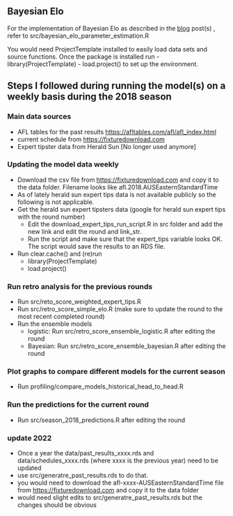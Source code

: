 
## Bayesian Elo

For the implementation of Bayesian Elo as described in the [blog](https://blog.sach-k.com/2020/04/11/Bayesian-ELO-Part1/) post(s) , refer to src/bayesian_elo_parameter_estimation.R 

You would need ProjectTemplate installed to easily load data sets and source functions. Once the package is installed run
    - library(ProjectTemplate)
    - load.project() 
to set up the environment.

## Steps I followed during running the model(s) on a weekly basis during the 2018 season

###  Main data sources

- AFL tables for the past results https://afltables.com/afl/afl_index.html
- current schedule from https://fixturedownload.com
- Expert tipster data from Herald Sun [No longer used anymore]


### Updating the model data weekly

- Download the csv file from https://fixturedownload.com and copy it to the data folder. Filename looks like afl.2018.AUSEasternStandardTime
- As of lately herald sun expert tips data is not available publicly so the following is not applicable.
- Get the herald sun expert tipsters data (google for herald sun expert tips with the round number)
    - Edit the download_expert_tips_run_script.R in src folder and add the new link and edit the round and link_str. 
    - Run the script and make sure that the expert_tips variable looks OK. The script would save the results to an RDS file.
- Run clear.cache() and (re)run 
    - library(ProjectTemplate)
    - load.project()


### Run retro analysis for the previous rounds
 - Run src/reto_score_weighted_expert_tips.R
 - Run src/retro_score_simple_elo.R (make sure to update the round to the most recent completed round)
 - Run the ensemble models
    - logistic: Run src/retro_score_ensemble_logistic.R after editing the round
    - Bayesian: Run src/retro_score_ensemble_bayesian.R after editing the round
    
###  Plot graphs to compare different models for the current season
  - Run profiling/compare_models_historical_head_to_head.R

### Run the predictions for the current round 
  - Run src/season_2018_predictions.R after editing the round
  
### update 2022
  - Once a year the data/past_results_xxxx.rds and data/schedules_xxxx.rds (where xxxx is the previous year) need to be updated
  - use src/generatre_past_results.rds to do that. 
  - you would need to download the afl-xxxx-AUSEasternStandardTime file from https://fixturedownload.com and copy it to the data folder
  - would need slight edits to src/generatre_past_results.rds but the changes should be obvious
